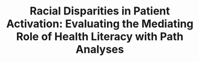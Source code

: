 ---
name: "Racial Disparities In Patient Activation Evaluating"
title: "Racial Disparities in Patient Activation: Evaluating the Mediating Role of Health Literacy with Path Analyses"
project: null
event: "Patient Education and Counseling"
authors:
- name: "Gwynn, K."
- name: "Winter, M."
- name: "Cabral, H."
- name: "Wolf, M."
- name: "Hanchate, A."
- name: "Henault, L."
- name: "Waite, K."
- name: "Bickmore, T."
- name: "Orlow, M."
year: 2016
resources: null
external_url: null
draft: false
---
